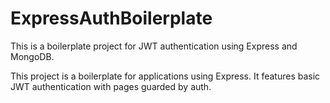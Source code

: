 # ExpressAuthBoilerplate
This is a boilerplate project for JWT authentication using Express and MongoDB.

This project is a boilerplate for applications using Express. It features basic JWT authentication with pages guarded by auth.
